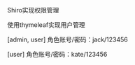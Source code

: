 Shiro实现权限管理

使用thymeleaf实现用户管理

[admin, user]   角色账号/密码：jack/123456

[user]          角色账号/密码：kate/123456
